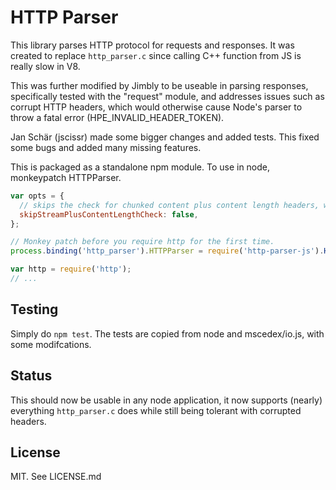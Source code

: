 # HTTP Parser

This library parses HTTP protocol for requests and responses.  It was created to replace `http_parser.c` since calling C++ function from JS is really slow in V8.

This was further modified by Jimbly to be useable in parsing responses, specifically tested with the "request" module, and addresses issues such as corrupt HTTP headers, which would otherwise cause Node's parser to throw a fatal error (HPE_INVALID_HEADER_TOKEN).

Jan Schär (jscissr) made some bigger changes and added tests. This fixed some bugs and added many missing features.

This is packaged as a standalone npm module.  To use in node, monkeypatch HTTPParser.

```js
var opts = {
  // skips the check for chunked content plus content length headers, which is invalid but sent by some servers
  skipStreamPlusContentLengthCheck: false,
};

// Monkey patch before you require http for the first time.
process.binding('http_parser').HTTPParser = require('http-parser-js').HTTPParser(opts);

var http = require('http');
// ...
```

## Testing

Simply do `npm test`. The tests are copied from node and mscedex/io.js, with some modifcations.

## Status

This should now be usable in any node application, it now supports (nearly) everything `http_parser.c` does while still being tolerant with corrupted headers.

## License

MIT. See LICENSE.md
